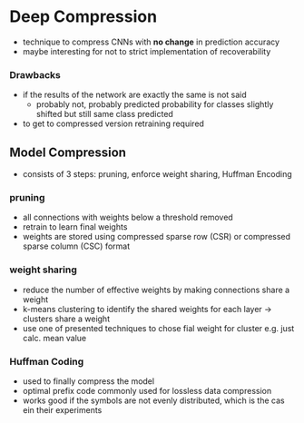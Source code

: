 # Deep Compression

- technique to compress CNNs with **no change** in prediction accuracy
- maybe interesting for not to strict implementation of recoverability
### Drawbacks
- if the results of the network are exactly the same is not said
    - probably not, probably predicted probability for classes slightly shifted but still same class predicted 
- to get to compressed version retraining required

## Model Compression 
- consists of 3 steps: pruning, enforce weight sharing, Huffman Encoding 
### pruning 
- all connections with weights below a threshold removed
- retrain to learn final weights
- weights are stored using compressed sparse row (CSR) or compressed sparse column (CSC) format
### weight sharing
- reduce the number of effective weights by making connections share a weight
- k-means clustering to identify the shared weights for each layer -> clusters share a weight
- use one of presented techniques to chose fial weight for cluster e.g. just calc. mean value
### Huffman Coding
- used to finally compress the model
- optimal prefix code commonly used for lossless data compression
- works good if the symbols are not evenly distributed, which is the cas ein their experiments

